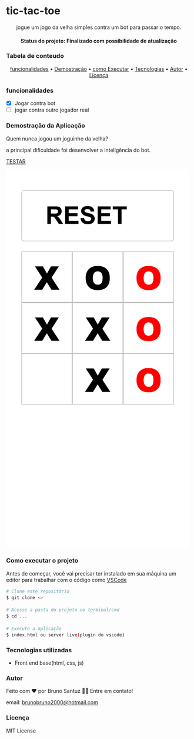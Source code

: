 # tic-tac-toe
<p align="center">jogue um jogo da velha simples contra um bot para passar o tempo.</p>
<h4 align="center"> Status do projeto: Finalizado com possibilidade de atualização</h4>

### Tabela de conteudo

<p align="center">
<a href="#funcionalidades">funcionalidades</a> • 
<a href="#Demostração-da-Aplicação">Demostração</a> • 
<a href="#Como-executar-o-projeto">como Executar</a> • 
<a href="#Tecnologias-utilizadas">Tecnologias</a> •   
<a href="#autor">Autor</a> •
<a href="#licenc-a">Licença</a> 
</p>

### funcionalidades

- [x] Jogar contra bot
- [ ] jogar contra outro jogador real

### Demostração da Aplicação
<p>Quem nunca jogou um joguinho da velha?</p>
<p>a principal dificuldade foi desenvolver a inteligência do bot.</p>
<p><a href="https://bsantuz.github.io/Tic-tac-toe/"> TESTAR </a></p>

![jogo da velha](./tic-tat-toe.png)


### Como executar o projeto
Antes de começar, você vai precisar ter instalado em sua máquina um editor para trabalhar com o código como [VSCode](https://code.visualstudio.com/)

```bash
# Clone este repositório
$ git clone <>

# Acesse a pasta do projeto no terminal/cmd
$ cd ...

# Execute a aplicação 
$ index.html ou server live(plugin do vscode)

```
            

### Tecnologias utilizadas

* Front end base(html, css, js)

### Autor
Feito com ❤️ por Bruno Santuz 👋🏽 Entre em contato!

email: brunobruno2000@hotmail.com

### Licença
MIT License
